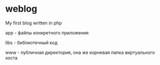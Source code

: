 # weblog
My first blog written in php

app - файлы конкретного приложения

libs - библиотечный код

www - публичная директория, она же корневая папка виртуального хоста
